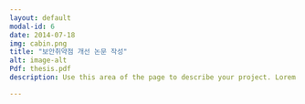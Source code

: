 ```yaml
---
layout: default
modal-id: 6
date: 2014-07-18
img: cabin.png
title: "보안취약점 개선 논문 작성"
alt: image-alt
Pdf: thesis.pdf
description: Use this area of the page to describe your project. Lorem ipsum dolor sit amet, consectetur adipisicing elit. Mollitia neque assumenda ipsam nihil, molestias magnam, recusandae quos quis inventore quisquam velit asperiores, vitae? Reprehenderit soluta, eos quod consequuntur itaque. Nam. Use this area of the page to describe your project. Lorem ipsum dolor sit amet, consectetur adipisicing elit. Mollitia neque assumenda ipsam nihil, molestias magnam, recusandae quos quis inventore quisquam velit asperiores, vitae? Reprehenderit soluta, eos quod consequuntur itaque. Nam.Use this area of the page to describe your project. Lorem ipsum dolor -

---
```

